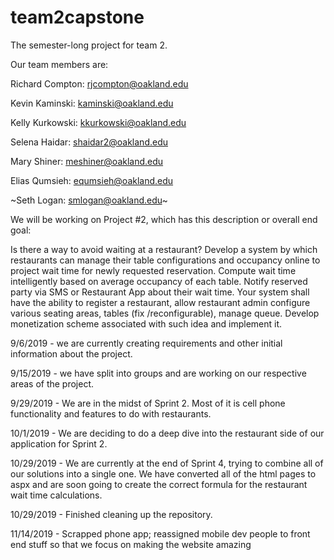 # team2capstone
The semester-long project for team 2.

Our team members are:

Richard Compton: rjcompton@oakland.edu

Kevin Kaminski: kaminski@oakland.edu

Kelly Kurkowski: kkurkowski@oakland.edu

Selena Haidar: shaidar2@oakland.edu

Mary Shiner: meshiner@oakland.edu

Elias Qumsieh: equmsieh@oakland.edu

~Seth Logan: smlogan@oakland.edu~

We will be working on Project #2, which has this description or overall end goal:

Is there a way to avoid waiting at a restaurant? Develop a system by which restaurants can manage their table configurations and occupancy online to project wait time for newly requested reservation. Compute wait time intelligently based on average occupancy of each table. Notify reserved party via SMS or Restaurant App about their wait time. Your system shall have the ability to register a restaurant, allow restaurant admin configure various seating areas, tables (fix /reconfigurable), manage queue. Develop monetization scheme associated with such idea and implement it.

9/6/2019 - we are currently creating requirements and other initial information about the project.

9/15/2019 - we have split into groups and are working on our respective areas of the project.

9/29/2019 - We are in the midst of Sprint 2. Most of it is cell phone functionality and features to do with restaurants.

10/1/2019 - We are deciding to do a deep dive into the restaurant side of our application for Sprint 2.

10/29/2019 - We are currently at the end of Sprint 4, trying to combine all of our solutions into a single one. We have converted all of the html pages to aspx and are soon going to create the correct formula for the restaurant wait time calculations.

10/29/2019 - Finished cleaning up the repository.

11/14/2019 - Scrapped phone app; reassigned mobile dev people to front end stuff so that we focus on making the website amazing
